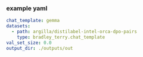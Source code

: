 ### example yaml

```yaml
chat_template: gemma
datasets:
  - path: argilla/distilabel-intel-orca-dpo-pairs
    type: bradley_terry.chat_template
val_set_size: 0.0
output_dir: ./outputs/out
```
